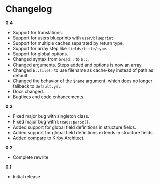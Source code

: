 # Changelog

**0.4**

- Support for translations.
- Support for users blueprints with `user/blueprint`.
- Support for multiple caches separated by return type.
- Support for array step like `fields/title/type`.
- Support for global options.
- Changed syntax from `bread::` to `b::`. 
- Changed arguments. Steps added and options is now an array.
- Changed `b::file()` to use filename as cache-key instead of path as default.
- Changed the behavior of the `$name` argument, which does no longer fallback to `default.yml`.
- Docs changed.
- Bugfixes and code enhancements.

**0.3**

- Fixed major bug with singleton class.
- Fixed major bug with `bread::parse()`.
- Added support for global field definitions in structure fields.
- Added support for global field definitions extends in structure fields.
- Added [compare](compare.md) to Kirby Architect.

**0.2**

- Complete rewrite 

**0.1**

- Initial release
